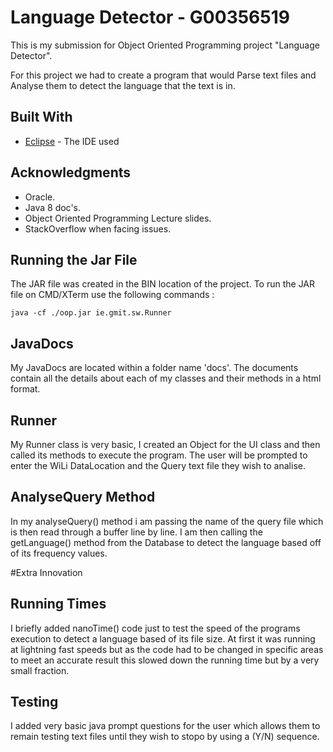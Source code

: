 # Language Detector - G00356519

This is my submission for Object Oriented Programming project "Language Detector".

For this project we had to create a program that would Parse text files and Analyse them to detect the language that the text is in.


## Built With
*  [Eclipse](https://www.eclipse.org/) - The IDE used

## Acknowledgments
* Oracle.
* Java 8 doc's.
* Object Oriented Programming Lecture slides.
* StackOverflow when facing issues.

## Running the Jar File
The JAR file was created in the BIN location of the project. 
To run the JAR file on CMD/XTerm use the following commands : 
```
java -cf ./oop.jar ie.gmit.sw.Runner
```

## JavaDocs
My JavaDocs are located within a folder name 'docs'. The documents contain all the details about each of my classes and their methods in a html format.

## Runner
My Runner class is very basic, I created an Object for the UI class and then called its methods to execute the program. The user will be prompted to enter the WiLi DataLocation and the Query text file they wish to analise.

## AnalyseQuery Method
In my analyseQuery() method i am passing the name of the query file which is then read through a buffer line by line. I am then calling the getLanguage() method from the Database to detect the language based off of its frequency values. 

#Extra Innovation

## Running Times
I briefly added nanoTime() code just to test the speed of the programs execution to detect a language based of its file size. At first it was running at lightning fast speeds but as the code had to be changed in specific areas to meet an accurate result this slowed down the running time but by a very small fraction. 

## Testing
I added very basic java prompt questions for the user which allows them to remain testing text files until they wish to stopo by using a (Y/N) sequence.
